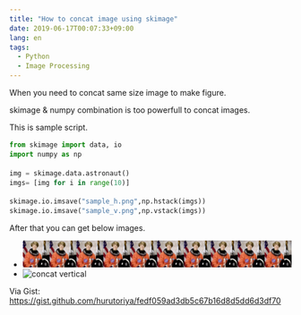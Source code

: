 ```yaml
---
title: "How to concat image using skimage"
date: 2019-06-17T00:07:33+09:00
lang: en
tags:
  - Python
  - Image Processing
---
```


When you need to concat same size image to make figure.

skimage & numpy combination is too powerfull to concat images.

This is sample script.

```python
from skimage import data, io
import numpy as np

img = skimage.data.astronaut()
imgs= [img for i in range(10)]

skimage.io.imsave("sample_h.png",np.hstack(imgs))
skimage.io.imsave("sample_v.png",np.vstack(imgs))
```

After that you can get below images.

- ![concat holiznal](/posts/2019-06-17/images/sample_h.png)
- ![concat vertical](/posts/2019-06-17/images/sample_v.png)

Via Gist:
https://gist.github.com/hurutoriya/fedf059ad3db5c67b16d8d5dd6d3df70
